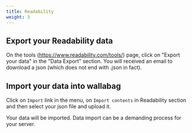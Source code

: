 ```yaml
---
title: Readability
weight: 3
---
```


## Export your Readability data

On the tools
([<https://www.readability.com/tools/>](https://www.readability.com/tools/))
page, click on "Export your data" in the "Data Export" section. You will
received an email to download a json (which does not end with .json in
fact).

## Import your data into wallabag

Click on `Import` link in the menu, on `Import contents` in Readability
section and then select your json file and upload it.

Your data will be imported. Data import can be a demanding process for
your server.
